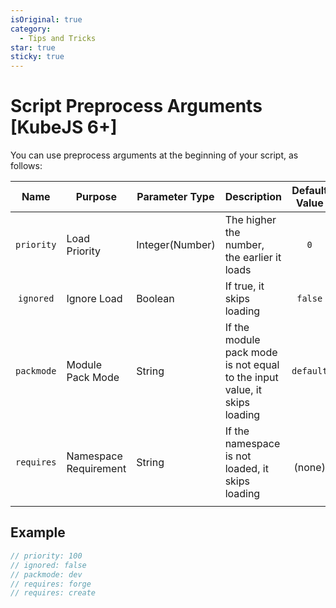 ```yaml
---
isOriginal: true
category:
  - Tips and Tricks
star: true
sticky: true
---
```


# Script Preprocess Arguments [KubeJS 6+]

You can use preprocess arguments at the beginning of your script, as follows:

|Name|Purpose|Parameter Type|Description|Default Value|
|:-:|---|---|---|:-:|
|`priority`|Load Priority|Integer(Number)|The higher the number, the earlier it loads|`0`|
|`ignored`|Ignore Load|Boolean|If true, it skips loading|`false`|
|`packmode`|Module Pack Mode|String|If the module pack mode is not equal to the input value, it skips loading|`default`|
|`requires`|Namespace Requirement|String|If the namespace is not loaded, it skips loading|` ` (none)|
||||||

## Example

```js
// priority: 100
// ignored: false
// packmode: dev
// requires: forge
// requires: create
```
